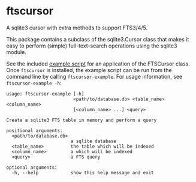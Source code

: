 # ftscursor
A sqlite3 cursor with extra methods to support FTS3/4/5.

This package contains a subclass of the sqlite3.Cursor class that makes
it easy to perform (simple) full-text-search operations using the sqlite3
module.

See the included [example script](https://github.com/anthony-aylward/ftscursor/blob/master/ftscursor/example_script.py)
for an application of the FTSCursor class. Once `ftscursor` is installed, the
example script can be run from the command line by calling `ftscursor-example`.
For usage information, see `ftscursor-example -h`:

```
usage: ftscursor-example [-h]
                         <path/to/database.db> <table_name> <column_name>
                         [<column_name> ...] <query>

Create a sqlite3 FTS table in memory and perform a query

positional arguments:
  <path/to/database.db>
                        a sqlite database
  <table_name>          the table which will be indexed
  <column_name>         a which will be indexed
  <query>               a FTS query

optional arguments:
  -h, --help            show this help message and exit
```